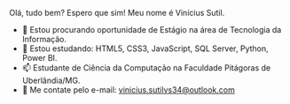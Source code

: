 Olá, tudo bem? Espero que sim!
Meu nome é Vinícius Sutil.

- 🔭 Estou procurando oportunidade de Estágio na área de Tecnologia da Informação.
- 🌱 Estou estudando: HTML5, CSS3, JavaScript, SQL Server, Python, Power BI.
- 📫 Estudante de Ciência da Computação na Faculdade Pitágoras de Uberlândia/MG.
- 💬 Me contate pelo e-mail: vinicius.sutilvs34@outlook.com
